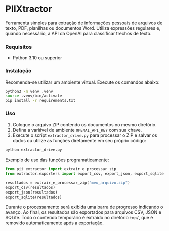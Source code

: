 # PIIXtractor

Ferramenta simples para extração de informações pessoais de arquivos de texto,
PDF, planilhas ou documentos Word. Utiliza expressões regulares e, quando
necessário, a API da OpenAI para classificar trechos de texto.

### Requisitos

- Python 3.10 ou superior

### Instalação

Recomenda-se utilizar um ambiente virtual. Execute os comandos abaixo:

```bash
python3 -m venv .venv
source .venv/bin/activate
pip install -r requirements.txt
```

### Uso

1. Coloque o arquivo ZIP contendo os documentos no mesmo diretório.
2. Defina a variável de ambiente `OPENAI_API_KEY` com sua chave.
3. Execute o script `extractor_drive.py` para processar o ZIP e salvar os dados
   ou utilize as funções diretamente em seu próprio código:

```bash
python extractor_drive.py
```

Exemplo de uso das funções programaticamente:

```python
from pii_extractor import extrair_e_processar_zip
from extractor.exporters import export_csv, export_json, export_sqlite

resultados = extrair_e_processar_zip("meu_arquivo.zip")
export_csv(resultados)
export_json(resultados)
export_sqlite(resultados)
```

Durante o processamento será exibida uma barra de progresso indicando o avanço.
Ao final, os resultados são exportados para arquivos CSV, JSON e SQLite. Todo o
conteúdo temporário é extraído no diretório `tmp/`, que é removido
automaticamente após a exportação.

